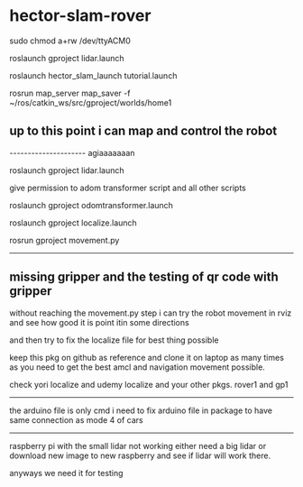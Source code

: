 # hector-slam-rover

sudo chmod a+rw /dev/ttyACM0 

roslaunch gproject lidar.launch

roslaunch hector_slam_launch tutorial.launch

rosrun map_server map_saver -f ~/ros/catkin_ws/src/gproject/worlds/home1

up to this point i can map and control the robot
--------------------------------------------------------


---------------------  agiaaaaaaan 

roslaunch gproject lidar.launch

give permission to adom transformer script and all other scripts 

roslaunch gproject odomtransformer.launch

roslaunch gproject localize.launch

rosrun gproject movement.py 


---------------------------------------------------------------------
missing gripper and the testing of qr code with gripper
---------------------------------------------------------------------

without reaching the movement.py step i can try the robot movement in rviz and see how good it is point itin some directions 

and then try to fix the localize file for best thing possible 

keep this pkg on github as reference and clone it on laptop as many times as you need to get the best amcl and navigation movement possible. 

check yori localize and udemy localize and your other pkgs. rover1 and gp1 


-------------------------------------------------------------------------------------
the arduino file is only cmd i need to fix arduino file in package to have same connection as mode 4 of cars 


-----------------------------------------------------------------------------------------

raspberry pi with the small lidar not working
either need a big lidar or download new image to new raspberry and see if lidar will work there. 

anyways we need it for testing 



